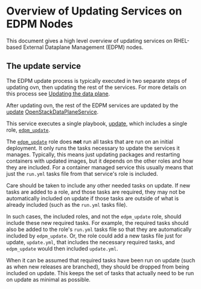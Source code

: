 # Overview of Updating Services on EDPM Nodes

This document gives a high level overview of updating services on RHEL-based
External Dataplane Management (EDPM) nodes.

## The update service

The EDPM update process is typically executed in two separate steps of updating
ovn, then updating the rest of the services. For more details on this process
see [Updating the data
plane](https://openstack-k8s-operators.github.io/openstack-operator/dataplane/#assembly_updating-the-data-plane).

After updating ovn, the rest of the EDPM services are updated by the 
[update](https://https://github.com/openstack-k8s-operators/openstack-operator/blob/main/config/services/dataplane_v1beta1_openstackdataplaneservice_update.yaml)
[OpenStackDataPlaneService](https://openstack-k8s-operators.github.io/openstack-operator/dataplane/#openstackdataplaneservice).

This service executes a single playbook,
[update](https://openstack-k8s-operators.github.io/edpm-ansible/playbooks/update.html),
which includes a single role,
[`edpm_update`](https://openstack-k8s-operators.github.io/edpm-ansible/roles/role-edpm_update.html).

The
[`edpm_update`](https://openstack-k8s-operators.github.io/edpm-ansible/roles/role-edpm_update.html)
role does **not** run all tasks that are run on an initial deployment. It only
runs the tasks necessary to update the services it manages.  Typically, this
means just updating packages and restarting containers with updated images, but
it depends on the other roles and how they are included. For a container managed
service this usually means that just the `run.yml` tasks file from that
service's role is included.

Care should be taken to include any other needed tasks on update. If new tasks
are added to a role, and those tasks are required, they may not be automatically
included on update if those tasks are outside of what is already included (such
as the `run.yml` tasks file).

In such cases, the included roles, and not the `edpm_update` role, should
include these new required tasks. For example, the required tasks should also be
added to the role's `run.yml` tasks file so that they are automatically included
by `edpm_update`. Or, the role could add a new tasks file just for update,
`update.yml`, that includes the necessary required tasks, and `edpm_update`
would then included `update.yml`.

When it can be assumed that required tasks have been run on update (such as when
new releases are branched), they should be dropped from being included on
update. This keeps the set of tasks that actually need to be run on update as
minimal as possible.